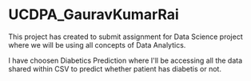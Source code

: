 # UCDPA_GauravKumarRai

This project has created to submit assignment for Data Science project where we will be using all concepts of Data Analytics.

I have choosen Diabetics Prediction where I'll be accessing all the data shared within CSV to predict whether patient has diabetis or not.
